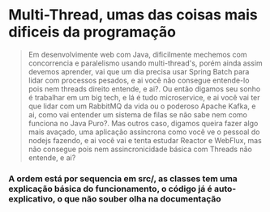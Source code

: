 # Multi-Thread, umas das coisas mais dificeis da programação

> Em desenvolvimente web com Java, dificilmente mechemos com concorrencia e paralelismo usando multi-thread's, porém ainda assim devemos aprender, vai que um dia precisa usar Spring Batch para lidar com processos pesados, e ai você não consegue entende-lo pois nem threads direito entende, e ai?. Ou então digamos seu sonho é trabalhar em um big tech, e lá é tudo microservice, e ai você vai ter que lidar com um RabbitMQ da vida ou o poderoso Apache Kafka, e ai, como vai entender um sistema de filas se não sabe nem como funciona no Java Puro?. Mas outros caso, digamos queira fazer algo mais avaçado, uma aplicação assincrona como você ve o pessoal do nodejs fazendo, e ai você vai e tenta estudar Reactor e WebFlux, mas não consegue pois nem assincronicidade básica com Threads não entende, e ai?

### A ordem está por sequencia em src/, as classes tem uma explicação básica do funcionamento, o código já é auto-explicativo, o que não souber olha na documentação

